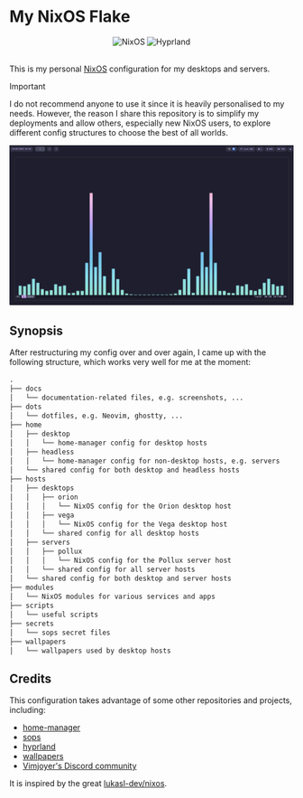 # My NixOS Flake

<div align="center">
    <img src="https://img.shields.io/badge/Uses-Flake-4c72bb?style=for-the-badge&logo=nixos" alt="NixOS" />
    <img src="https://img.shields.io/badge/Desktop-Hyprland-00c0e5?style=for-the-badge&logo=hyprland" alt="Hyprland" />
</div>

<br />

This is my personal [NixOS](https://nixos.org/) configuration for my desktops and servers.

> [!IMPORTANT]
> I do not recommend anyone to use it since it is heavily personalised to my needs. However, the reason I share this repository is to simplify my deployments and allow others, especially new NixOS users, to explore different config structures to choose the best of all worlds.

![Preview](./docs/preview.png)

## Synopsis

After restructuring my config over and over again, I came up with the following structure, which works very well for me at the moment:

```
.
├── docs
│   └── documentation-related files, e.g. screenshots, ...
├── dots
│   └── dotfiles, e.g. Neovim, ghostty, ...
├── home
│   ├── desktop
│   │   └── home-manager config for desktop hosts
│   ├── headless
│   │   └── home-manager config for non-desktop hosts, e.g. servers
│   └── shared config for both desktop and headless hosts
├── hosts
│   ├── desktops
│   │   ├── orion
│   │   │   └── NixOS config for the Orion desktop host
│   │   ├── vega
│   │   │   └── NixOS config for the Vega desktop host
│   │   └── shared config for all desktop hosts
│   ├── servers
│   │   ├── pollux
│   │   │   └── NixOS config for the Pollux server host
│   │   └── shared config for all server hosts
│   └── shared config for both desktop and server hosts
├── modules
│   └── NixOS modules for various services and apps
├── scripts
│   └── useful scripts
├── secrets
│   └── sops secret files
├── wallpapers
│   └── wallpapers used by desktop hosts
```

## Credits

This configuration takes advantage of some other repositories and projects, including:

- [home-manager](https://github.com/nix-community/home-manager)
- [sops](https://github.com/Mic92/sops-nix)
- [hyprland](https://github.com/hyprwm/Hyprland)
- [wallpapers](./wallpapers/README.md)
- [Vimjoyer's Discord community](https://www.youtube.com/@vimjoyer)

It is inspired by the great [lukasl-dev/nixos](https://github.com/lukasl-dev/nixos).

